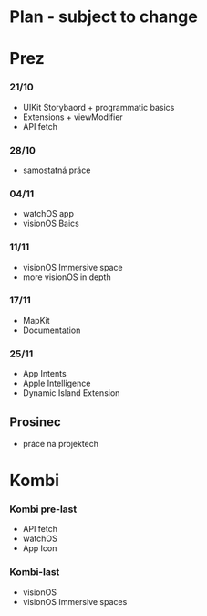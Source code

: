 # Plan - subject to change

# Prez 

### 21/10
* UIKit Storybaord + programmatic basics
* Extensions + viewModifier
* API fetch

### 28/10
* samostatná práce
  
### 04/11
* watchOS app
* visionOS Baics

### 11/11
* visionOS Immersive space
* more visionOS in depth

### 17/11
* MapKit
* Documentation

### 25/11
* App Intents
* Apple Intelligence
* Dynamic Island Extension

## Prosinec
* práce na projektech
  

# Kombi
### Kombi pre-last
* API fetch
* watchOS
* App Icon

### Kombi-last
* visionOS
* visionOS Immersive spaces

  
